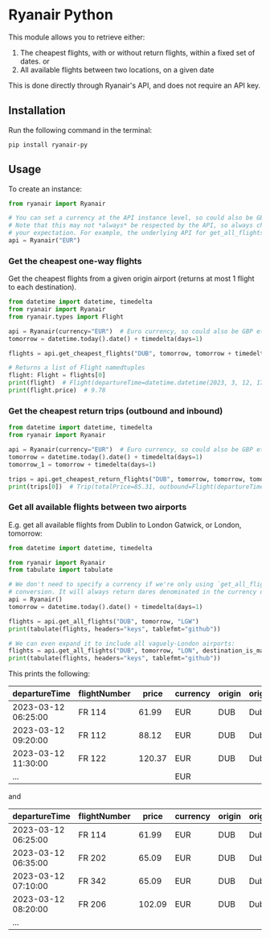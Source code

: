 # Ryanair Python

This module allows you to retrieve either:
1) The cheapest flights, with or without return flights, within a fixed set of dates.
or
2) All available flights between two locations, on a given date

This is done directly through Ryanair's API, and does not require an API key.  
## Installation
Run the following command in the terminal:
```
pip install ryanair-py
```
## Usage
To create an instance:
```python
from ryanair import Ryanair

# You can set a currency at the API instance level, so could also be GBP etc. also.
# Note that this may not *always* be respected by the API, so always check the currency returned matches
# your expectation. For example, the underlying API for get_all_flights does not support this.
api = Ryanair("EUR")
```
### Get the cheapest one-way flights
Get the cheapest flights from a given origin airport (returns at most 1 flight to each destination).
```python
from datetime import datetime, timedelta
from ryanair import Ryanair
from ryanair.types import Flight

api = Ryanair(currency="EUR")  # Euro currency, so could also be GBP etc. also
tomorrow = datetime.today().date() + timedelta(days=1)

flights = api.get_cheapest_flights("DUB", tomorrow, tomorrow + timedelta(days=1))

# Returns a list of Flight namedtuples
flight: Flight = flights[0]
print(flight)  # Flight(departureTime=datetime.datetime(2023, 3, 12, 17, 0), flightNumber='FR9717', price=31.99, currency='EUR' origin='DUB', originFull='Dublin, Ireland', destination='GOA', destinationFull='Genoa, Italy')
print(flight.price)  # 9.78
```
### Get the cheapest return trips (outbound and inbound)
```python
from datetime import datetime, timedelta
from ryanair import Ryanair

api = Ryanair(currency="EUR")  # Euro currency, so could also be GBP etc. also
tomorrow = datetime.today().date() + timedelta(days=1)
tomorrow_1 = tomorrow + timedelta(days=1)

trips = api.get_cheapest_return_flights("DUB", tomorrow, tomorrow, tomorrow_1, tomorrow_1)
print(trips[0])  # Trip(totalPrice=85.31, outbound=Flight(departureTime=datetime.datetime(2023, 3, 12, 7, 30), flightNumber='FR5437', price=49.84, currency='EUR', origin='DUB', originFull='Dublin, Ireland', destination='EMA', destinationFull='East Midlands, United Kingdom'), inbound=Flight(departureTime=datetime.datetime(2023, 3, 13, 7, 45), flightNumber='FR5438', price=35.47, origin='EMA', originFull='East Midlands, United Kingdom', destination='DUB', destinationFull='Dublin, Ireland'))
```

### Get all available flights between two airports
E.g. get all available flights from Dublin to London Gatwick, or London, tomorrow:
```python
from datetime import datetime, timedelta

from ryanair import Ryanair
from tabulate import tabulate

# We don't need to specify a currency if we're only using `get_all_flights`, as this API doesn't support currency 
# conversion. It will always return dares denominated in the currency of the departure country.  
api = Ryanair()
tomorrow = datetime.today().date() + timedelta(days=1)

flights = api.get_all_flights("DUB", tomorrow, "LGW")
print(tabulate(flights, headers="keys", tablefmt="github"))

# We can even expand it to include all vaguely-London airports:
flights = api.get_all_flights("DUB", tomorrow, "LON", destination_is_mac=True)
print(tabulate(flights, headers="keys", tablefmt="github"))
```

This prints the following:

| departureTime       | flightNumber   |   price | currency | origin   | originFull   | destination   | destinationFull   |
|---------------------|----------------|---------|----------|----------|--------------|---------------|-------------------|
| 2023-03-12 06:25:00 | FR 114         |   61.99 | EUR      | DUB      | Dublin       | LGW           | London (Gatwick)  |
| 2023-03-12 09:20:00 | FR 112         |   88.12 | EUR      | DUB      | Dublin       | LGW           | London (Gatwick)  |
| 2023-03-12 11:30:00 | FR 122         |  120.37 | EUR      | DUB      | Dublin       | LGW           | London (Gatwick)  |
| ...                 |                |         | EUR      |          |              |               |                   |


and

| departureTime       | flightNumber   |   price | currency | origin   | originFull   | destination   | destinationFull   |
|---------------------|----------------|---------|----------|----------|--------------|---------------|-------------------|
| 2023-03-12 06:25:00 | FR 114         |   61.99 | EUR      | DUB      | Dublin       | LGW           | LON               |
| 2023-03-12 06:35:00 | FR 202         |   65.09 | EUR      | DUB      | Dublin       | STN           | LON               |
| 2023-03-12 07:10:00 | FR 342         |   65.09 | EUR      | DUB      | Dublin       | LTN           | LON               |
| 2023-03-12 08:20:00 | FR 206         |  102.09 | EUR      | DUB      | Dublin       | STN           | LON               |
| ...                 |                |         |          |          |              |               |                   |


